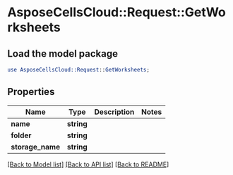 # AsposeCellsCloud::Request::GetWorksheets 

## Load the model package
```perl
use AsposeCellsCloud::Request::GetWorksheets;
```

## Properties
Name | Type | Description | Notes
------------ | ------------- | ------------- | -------------
**name** | **string** |  |
**folder** | **string** |  |
**storage_name** | **string** |  |  

[[Back to Model list]](../README.md#documentation-for-requests) [[Back to API list]](../README.md#documentation-for-api-endpoints) [[Back to README]](../README.md)

